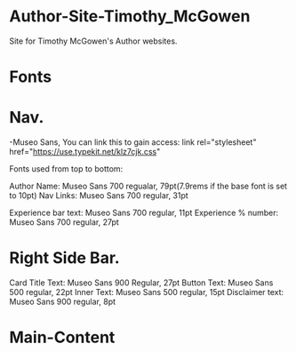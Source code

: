 # Author-Site-Timothy_McGowen
Site for Timothy McGowen's Author websites. 


# Fonts

# Nav.
-Museo Sans, You can link this to gain access: link rel="stylesheet" href="https://use.typekit.net/klz7cjk.css"

Fonts used from top to bottom:

Author Name: Museo Sans 700 regualar, 79pt(7.9rems if the base font is set to 10pt)
Nav Links: Museo Sans 700 regular, 31pt

Experience bar text: Museo Sans 700 regular, 11pt
Experience % number: Museo Sans 700 regular, 27pt

# Right Side Bar.

Card Title Text: Museo Sans 900 Regular, 27pt
Button Text: Museo Sans 500 regular, 22pt
Inner Text: Museo Sans 500 regular, 15pt
Disclaimer text: Museo Sans 900 regular, 8pt

# Main-Content
